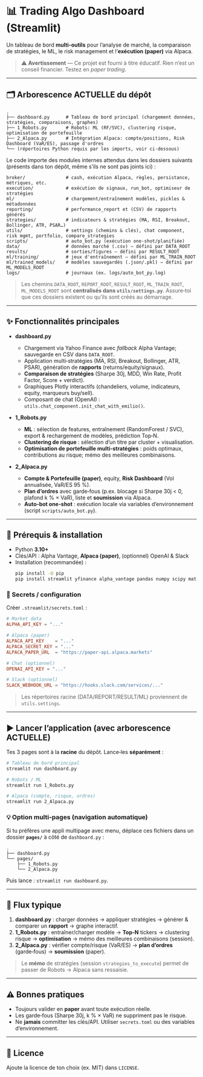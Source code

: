 # 📊 Trading Algo Dashboard (Streamlit)

Un tableau de bord **multi-outils** pour l’analyse de marché, la comparaison de stratégies, le ML, le risk management et l’**exécution (paper)** via Alpaca.

> ⚠️ **Avertissement** — Ce projet est fourni à titre éducatif. Rien n’est un conseil financier. Testez en *paper trading*.

---

## 🗂️ Arborescence ACTUELLE du dépôt

```
.
├── dashboard.py      # Tableau de bord principal (chargement données, stratégies, comparaisons, graphes)
├── 1_Robots.py       # Robots: ML (RF/SVC), clustering risque, optimisation de portefeuille
├── 2_Alpaca.py       # Intégration Alpaca: compte/positions, Risk Dashboard (VaR/ES), passage d'ordres
└── (répertoires Python requis par les imports, voir ci-dessous)
```

Le code importe des modules internes attendus dans les dossiers suivants (présents dans ton dépôt, même s’ils ne sont pas joints ici) :

```
broker/               # cash, exécution Alpaca, règles, persistance, métriques, etc.
execution/            # exécution de signaux, run_bot, optimiseur de stratégies
ml/                   # chargement/entraînement modèles, pickles & métadonnées
reporting/            # performance_report et (CSV) de rapports générés
strategies/           # indicateurs & stratégies (MA, RSI, Breakout, Bollinger, ATR, PSAR…)
utils/                # settings (chemins & clés), chat component, risk mgmt, portfolio, compare_strategies
scripts/              # auto_bot.py (exécution one‑shot/planifiée)
data/                 # données marché (.csv) — défini par DATA_ROOT
results/              # sorties/figures — défini par RESULT_ROOT
ml/training/          # jeux d'entraînement — défini par ML_TRAIN_ROOT
ml/trained_models/    # modèles sauvegardés (.json/.pkl) — défini par ML_MODELS_ROOT
logs/                 # journaux (ex. logs/auto_bot_py.log)
```

> Les chemins `DATA_ROOT`, `REPORT_ROOT`, `RESULT_ROOT`, `ML_TRAIN_ROOT`, `ML_MODELS_ROOT` sont **centralisés dans `utils/settings.py`**. Assure‑toi que ces dossiers existent ou qu’ils sont créés au démarrage.

---

## ✨ Fonctionnalités principales

- **dashboard.py**
  - Chargement via Yahoo Finance avec *fallback* Alpha Vantage; sauvegarde en CSV dans `DATA_ROOT`.
  - Application multi‑stratégies (MA, RSI, Breakout, Bollinger, ATR, PSAR), génération de **rapports** (returns/equity/signaux).
  - **Comparaison de stratégies** (Sharpe 30j, MDD, Win Rate, Profit Factor, Score + verdict).
  - Graphiques Plotly interactifs (chandeliers, volume, indicateurs, equity, marqueurs buy/sell).
  - Composant de chat (OpenAI) : `utils.chat_component.init_chat_with_emilio()`.

- **1_Robots.py**
  - **ML** : sélection de features, entraînement (RandomForest / SVC), export & rechargement de modèles, prédiction Top‑N.
  - **Clustering de risque** : sélection d’un titre par cluster + visualisation.
  - **Optimisation de portefeuille multi‑stratégies** : poids optimaux, contributions au risque; mémo des meilleures combinaisons.

- **2_Alpaca.py**
  - **Compte & Portefeuille (paper)**, equity, **Risk Dashboard** (Vol annualisée, VaR/ES 95 %).
  - **Plan d’ordres** avec garde‑fous (p.ex. blocage si Sharpe 30j < 0, plafond k % × VaR), liste et **soumission** via Alpaca.
  - **Auto‑bot one‑shot** : exécution locale via variables d’environnement (script `scripts/auto_bot.py`).

---

## 🔧 Prérequis & installation

- Python **3.10+**
- Clés/API : Alpha Vantage, **Alpaca (paper)**, (optionnel) OpenAI & Slack
- Installation (recommandée) :
  ```bash
  pip install -U pip
  pip install streamlit yfinance alpha_vantage pandas numpy scipy matplotlib plotly ta scikit-learn               alpaca-trade-api alpaca-py openai streamlit-plotly-events
  ```

### 🔑 Secrets / configuration

Créer `.streamlit/secrets.toml` :

```toml
# Market data
ALPHA_API_KEY = "..."

# Alpaca (paper)
ALPACA_API_KEY    = "..."
ALPACA_SECRET_KEY = "..."
ALPACA_PAPER_URL  = "https://paper-api.alpaca.markets"

# Chat (optionnel)
OPENAI_API_KEY = "..."

# Slack (optionnel)
SLACK_WEBHOOK_URL = "https://hooks.slack.com/services/..."
```

> Les répertoires racine (DATA/REPORT/RESULT/ML) proviennent de `utils.settings`.

---

## ▶️ Lancer l’application (avec arborescence ACTUELLE)

Tes 3 pages sont à la **racine** du dépôt. Lance‑les **séparément** :

```bash
# Tableau de bord principal
streamlit run dashboard.py

# Robots / ML
streamlit run 1_Robots.py

# Alpaca (compte, risque, ordres)
streamlit run 2_Alpaca.py
```

### 💡 Option multi‑pages (navigation automatique)
Si tu préfères une appli multipage avec menu, déplace ces fichiers dans un dossier **`pages/`** à côté de `dashboard.py` :
```
.
├── dashboard.py
└── pages/
    ├── 1_Robots.py
    └── 2_Alpaca.py
```
Puis lance : `streamlit run dashboard.py`.

---

## 🔁 Flux typique

1. **dashboard.py** : charger données → appliquer stratégies → générer & comparer un **rapport** → graphe interactif.  
2. **1_Robots.py** : entraîner/charger modèle → **Top‑N** tickers → clustering risque → **optimisation** → mémo des meilleures combinaisons (session).  
3. **2_Alpaca.py** : vérifier compte/risque (VaR/ES) → **plan d’ordres** (garde‑fous) → **soumission** (paper).

> Le **mémo** de stratégies (session `strategies_to_execute`) permet de passer de Robots → Alpaca sans ressaisie.

---

## ⚠️ Bonnes pratiques

- Toujours valider en **paper** avant toute exécution réelle.
- Les garde‑fous (Sharpe 30j, k % × VaR) ne suppriment pas le risque.
- Ne **jamais** committer les clés/API. Utiliser `secrets.toml` ou des variables d’environnement.

---

## 📄 Licence

Ajoute la licence de ton choix (ex. MIT) dans `LICENSE`.
